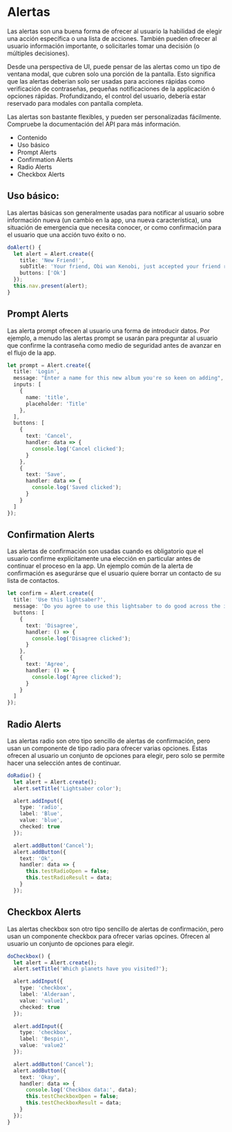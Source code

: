 # Alertas

Las alertas son una buena forma de ofrecer al usuario la habilidad de elegir una acción específica o una lista de acciones.
También pueden ofrecer al usuario información importante, o solicitarles tomar una decisión (o múltiples decisiones).

Desde una perspectiva de UI, puede pensar de las alertas como un tipo de ventana modal, que cubren solo una porción de la pantalla.
Esto significa que las alertas deberian solo ser usadas para acciones rápidas como verificación de contraseñas, pequeñas notificaciones 
de la applicación ó opciones rápidas. Profundizando, el control del usuario, debería estar reservado para modales con pantalla completa.

Las alertas son bastante flexibles, y pueden ser personalizadas fácilmente. Compruebe la documentación del API para más información.


* Contenido
* Uso básico
* Prompt Alerts
* Confirmation Alerts
* Radio Alerts
* Checkbox Alerts

## Uso básico:

Las alertas básicas son generalmente usadas para notificar al usuario sobre información nueva (un cambio en la app, una nueva característica), una situación de emergencia que necesita conocer, or como confirmación para el usuario que una acción tuvo éxito o no.

``` ts
doAlert() {
  let alert = Alert.create({
    title: 'New Friend!',
    subTitle: 'Your friend, Obi wan Kenobi, just accepted your friend request!',
    buttons: ['Ok']
  });
  this.nav.present(alert);
}
```

## Prompt Alerts

Las alerta prompt ofrecen al usuario una forma de introducir datos. Por ejemplo, a menudo las alertas prompt se usarán para preguntar al 
usuario que confirme la contraseña como medio de seguridad antes de avanzar en el flujo de la app.


``` ts
let prompt = Alert.create({
  title: 'Login',
  message: "Enter a name for this new album you're so keen on adding",
  inputs: [
    {
      name: 'title',
      placeholder: 'Title'
    },
  ],
  buttons: [
    {
      text: 'Cancel',
      handler: data => {
        console.log('Cancel clicked');
      }
    },
    {
      text: 'Save',
      handler: data => {
        console.log('Saved clicked');
      }
    }
  ]
});
```

## Confirmation Alerts

Las alertas de confirmación son usadas cuando es obligatorio que el usuario confirme explícitamente una elección en particular antes de continuar el proceso en la app. Un ejemplo común de la alerta de confirmación es asegurárse que el usuario quiere borrar un contacto de su lista de contactos.

``` ts
let confirm = Alert.create({
  title: 'Use this lightsaber?',
  message: 'Do you agree to use this lightsaber to do good across the intergalactic galaxy?',
  buttons: [
    {
      text: 'Disagree',
      handler: () => {
        console.log('Disagree clicked');
      }
    },
    {
      text: 'Agree',
      handler: () => {
        console.log('Agree clicked');
      }
    }
  ]
});
```

## Radio Alerts

Las alertas radio son otro tipo sencillo de alertas de confirmación, pero usan un componente de tipo radio para ofrecer varias opciones. Estas ofrecen al usuario un conjunto de opciones para elegir, pero solo se permite hacer una selección antes de continuar.

``` ts
doRadio() {
  let alert = Alert.create();
  alert.setTitle('Lightsaber color');

  alert.addInput({
    type: 'radio',
    label: 'Blue',
    value: 'blue',
    checked: true
  });

  alert.addButton('Cancel');
  alert.addButton({
    text: 'Ok',
    handler: data => {
      this.testRadioOpen = false;
      this.testRadioResult = data;
    }
  });
```

## Checkbox Alerts

Las alertas checkbox son otro tipo sencillo de alertas de confirmación, pero usan un componente checkbox para ofrecer varias opcines. Ofrecen al usuario un conjunto de opciones para elegir.


``` ts
doCheckbox() {
  let alert = Alert.create();
  alert.setTitle('Which planets have you visited?');

  alert.addInput({
    type: 'checkbox',
    label: 'Alderaan',
    value: 'value1',
    checked: true
  });

  alert.addInput({
    type: 'checkbox',
    label: 'Bespin',
    value: 'value2'
  });

  alert.addButton('Cancel');
  alert.addButton({
    text: 'Okay',
    handler: data => {
      console.log('Checkbox data:', data);
      this.testCheckboxOpen = false;
      this.testCheckboxResult = data;
    }
  });
}
```
